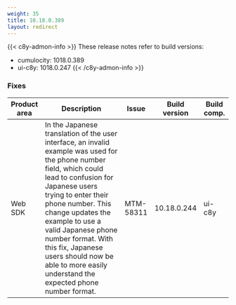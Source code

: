 ```yaml
---
weight: 35
title: 10.18.0.389
layout: redirect
---
```


{{< c8y-admon-info >}}
These release notes refer to build versions:
- cumulocity: 1018.0.389
- ui-c8y: 1018.0.247
{{< /c8y-admon-info >}}

### Fixes

<table>
<colgroup>
<col style="width: 15%;">
<col style="width:50%;">
<col style="width: 10%;">
<col style="width: 12%;">
<col style="width: 13%;">
</colgroup>
<thead><tr>
<th>
Product area</th>
<th>
Description</th>
<th>
Issue</th>
<th>
Build version</th>
<th>Build comp.</th>
</tr>
</thead><tbody>

<tr>
<td>Web SDK</td>
<td>In the Japanese translation of the user interface, an invalid example was used for the phone number field, which could lead to confusion for Japanese users trying to enter their phone number. This change updates the example to use a valid Japanese phone number format. With this fix, Japanese users should now be able to more easily understand the expected phone number format.</td>
<td>MTM-58311</td>
<td>10.18.0.244</td>
<td>ui-c8y</td>
</tr>

</tbody></table>
